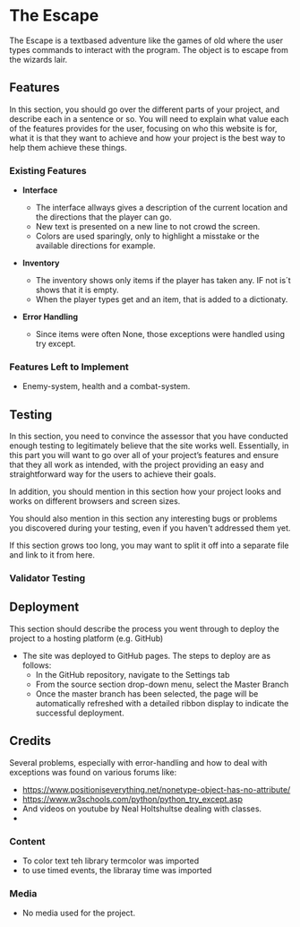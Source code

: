 # The Escape

The Escape is a textbased adventure like the games of old where the user types commands to interact with the program. The object is to escape from the wizards lair.

## Features 

In this section, you should go over the different parts of your project, and describe each in a sentence or so. You will need to explain what value each of the features provides for the user, focusing on who this website is for, what it is that they want to achieve and how your project is the best way to help them achieve these things.

### Existing Features

- __Interface__

  - The interface allways gives a description of the current location and the directions that the player can go.
  - New text is presented on a new line to not crowd the screen.
  - Colors are used sparingly, only to highlight a misstake or the available directions for example. 


- __Inventory__

  - The inventory shows only items if the player has taken any. IF not is´t shows that it is empty.
  - When the player types get and an item, that is added to a dictionaty.


- __Error Handling__

  - Since items were often None, those exceptions were handled using try except.


### Features Left to Implement

- Enemy-system, health and a combat-system.

## Testing 

In this section, you need to convince the assessor that you have conducted enough testing to legitimately believe that the site works well. Essentially, in this part you will want to go over all of your project’s features and ensure that they all work as intended, with the project providing an easy and straightforward way for the users to achieve their goals.

In addition, you should mention in this section how your project looks and works on different browsers and screen sizes.

You should also mention in this section any interesting bugs or problems you discovered during your testing, even if you haven't addressed them yet.

If this section grows too long, you may want to split it off into a separate file and link to it from here.


### Validator Testing 


## Deployment

This section should describe the process you went through to deploy the project to a hosting platform (e.g. GitHub) 

- The site was deployed to GitHub pages. The steps to deploy are as follows: 
  - In the GitHub repository, navigate to the Settings tab 
  - From the source section drop-down menu, select the Master Branch
  - Once the master branch has been selected, the page will be automatically refreshed with a detailed ribbon display to indicate the successful deployment. 


## Credits 

Several problems, especially with error-handling and how to deal with exceptions was found on various forums like:
- https://www.positioniseverything.net/nonetype-object-has-no-attribute/
- https://www.w3schools.com/python/python_try_except.asp
- And videos on youtube by Neal Holtshultse dealing with classes.
- 
### Content 

- To color text teh library termcolor was imported
- to use timed events, the libraray time was imported

### Media

- No media used for the project.
